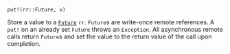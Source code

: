 ```
put!(rr::Future, v)
```

Store a value to a [`Future`](@ref) `rr`. `Future`s are write-once remote references. A `put!` on an already set `Future` throws an `Exception`. All asynchronous remote calls return `Future`s and set the value to the return value of the call upon completion.
